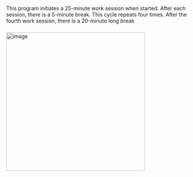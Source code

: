 ###
This program initiates a 25-minute work session when started. After each session, there is a 5-minute break. This cycle repeats four times. After the fourth work session, there is a 20-minute long break
###
<img width="375" alt="image" src="https://github.com/user-attachments/assets/5315b6e2-0bc3-4d60-994b-0af1d54ea7d5">
